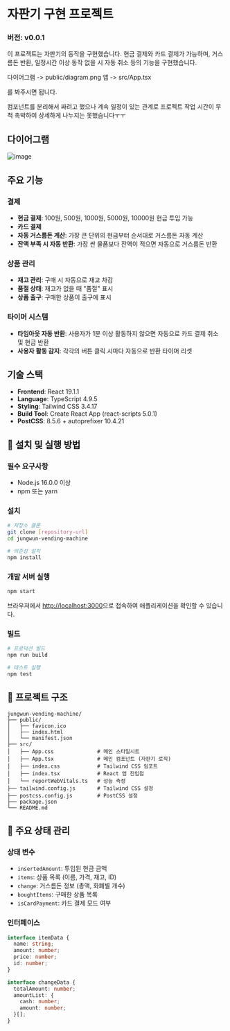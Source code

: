 # 자판기 구현 프로젝트
### 버전: v0.0.1

이 프로젝트는 자판기의 동작을 구현했습니다. 현금 결제와 카드 결제가 가능하며, 거스름돈 반환, 일정시간 이상 동작 없을 시 자동 취소 등의 기능을 구현했습니다.

다이어그램 -> public/diagram.png
앱 -> src/App.tsx

를 봐주시면 됩니다.

컴포넌트를 분리해서 짜려고 했으나 계속 일정이 있는 관계로 프로젝트 작업 시간이 무척 촉박하여 상세하게 나누지는 못했습니다ㅜㅜ



## 다이어그램

![image](https://github.com/user-attachments/assets/c27a1458-31af-41b7-8489-88a81a6e946e)

## 주요 기능

### 결제

- **현금 결제**: 100원, 500원, 1000원, 5000원, 10000원 현금 투입 가능
- **카드 결제**
- **자동 거스름돈 계산**: 가장 큰 단위의 현금부터 순서대로 거스름돈 자동 계산
- **잔액 부족 시 자동 반환**: 가장 싼 물품보다 잔액이 적으면 자동으로 거스름돈 반환

### 상품 관리

- **재고 관리**: 구매 시 자동으로 재고 차감
- **품절 상태**: 재고가 없을 때 "품절" 표시
- **상품 출구**: 구매한 상품이 출구에 표시

### 타이머 시스템

- **타임아웃 자동 반환**: 사용자가 1분 이상 활동하지 않으면 자동으로 카드 결제 취소 및 현금 반환
- **사용자 활동 감지**: 각각의 버튼 클릭 시마다 자동으로 반환 타이머 리셋

## 기술 스택

- **Frontend**: React 19.1.1
- **Language**: TypeScript 4.9.5
- **Styling**: Tailwind CSS 3.4.17
- **Build Tool**: Create React App (react-scripts 5.0.1)
- **PostCSS**: 8.5.6 + autoprefixer 10.4.21

## 🚀 설치 및 실행 방법

### 필수 요구사항

- Node.js 16.0.0 이상
- npm 또는 yarn

### 설치

```bash
# 저장소 클론
git clone [repository-url]
cd jungwun-vending-machine

# 의존성 설치
npm install
```

### 개발 서버 실행

```bash
npm start
```

브라우저에서 [http://localhost:3000](http://localhost:3000)으로 접속하여 애플리케이션을 확인할 수 있습니다.

### 빌드

```bash
# 프로덕션 빌드
npm run build

# 테스트 실행
npm test
```

## 📁 프로젝트 구조

```
jungwun-vending-machine/
├── public/
│   ├── favicon.ico
│   ├── index.html
│   └── manifest.json
├── src/
│   ├── App.css              # 메인 스타일시트
│   ├── App.tsx              # 메인 컴포넌트 (자판기 로직)
│   ├── index.css            # Tailwind CSS 임포트
│   ├── index.tsx            # React 앱 진입점
│   └── reportWebVitals.ts   # 성능 측정
├── tailwind.config.js       # Tailwind CSS 설정
├── postcss.config.js        # PostCSS 설정
├── package.json
└── README.md
```

## 🎯 주요 상태 관리

### 상태 변수

- `insertedAmount`: 투입된 현금 금액
- `items`: 상품 목록 (이름, 가격, 재고, ID)
- `change`: 거스름돈 정보 (총액, 화폐별 개수)
- `boughtItems`: 구매한 상품 목록
- `isCardPayment`: 카드 결제 모드 여부

### 인터페이스

```typescript
interface itemData {
  name: string;
  amount: number;
  price: number;
  id: number;
}

interface changeData {
  totalAmount: number;
  amountList: {
    cash: number;
    amount: number;
  }[];
}
```
